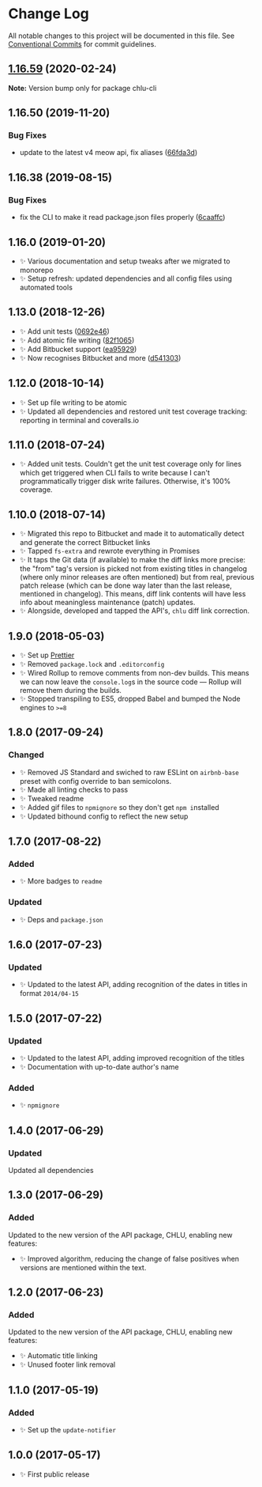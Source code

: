 # Change Log

All notable changes to this project will be documented in this file.
See [Conventional Commits](https://conventionalcommits.org) for commit guidelines.

## [1.16.59](https://gitlab.com/codsen/codsen/compare/chlu-cli@1.16.58...chlu-cli@1.16.59) (2020-02-24)

**Note:** Version bump only for package chlu-cli





## 1.16.50 (2019-11-20)

### Bug Fixes

- update to the latest v4 meow api, fix aliases ([66fda3d](https://gitlab.com/codsen/codsen/commit/66fda3dc8973938f0b947cef684cc0c16c2d95ad))

## 1.16.38 (2019-08-15)

### Bug Fixes

- fix the CLI to make it read package.json files properly ([6caaffc](https://gitlab.com/codsen/codsen/commit/6caaffc))

## 1.16.0 (2019-01-20)

- ✨ Various documentation and setup tweaks after we migrated to monorepo
- ✨ Setup refresh: updated dependencies and all config files using automated tools

## 1.13.0 (2018-12-26)

- ✨ Add unit tests ([0692e46](https://gitlab.com/codsen/codsen/tree/master/packages/chlu-cli/commits/0692e46))
- ✨ Add atomic file writing ([82f1065](https://gitlab.com/codsen/codsen/tree/master/packages/chlu-cli/commits/82f1065))
- ✨ Add Bitbucket support ([ea95929](https://gitlab.com/codsen/codsen/tree/master/packages/chlu-cli/commits/ea95929))
- ✨ Now recognises Bitbucket and more ([d541303](https://gitlab.com/codsen/codsen/tree/master/packages/chlu-cli/commits/d541303))

## 1.12.0 (2018-10-14)

- ✨ Set up file writing to be atomic
- ✨ Updated all dependencies and restored unit test coverage tracking: reporting in terminal and coveralls.io

## 1.11.0 (2018-07-24)

- ✨ Added unit tests. Couldn't get the unit test coverage only for lines which get triggered when CLI fails to write because I can't programmatically trigger disk write failures. Otherwise, it's 100% coverage.

## 1.10.0 (2018-07-14)

- ✨ Migrated this repo to Bitbucket and made it to automatically detect and generate the correct Bitbucket links
- ✨ Tapped `fs-extra` and rewrote everything in Promises
- ✨ It taps the Git data (if available) to make the diff links more precise: the "from" tag's version is picked not from existing titles in changelog (where only minor releases are often mentioned) but from real, previous patch release (which can be done way later than the last release, mentioned in changelog). This means, diff link contents will have less info about meaningless maintenance (patch) updates.
- ✨ Alongside, developed and tapped the API's, `chlu` diff link correction.

## 1.9.0 (2018-05-03)

- ✨ Set up [Prettier](https://prettier.io)
- ✨ Removed `package.lock` and `.editorconfig`
- ✨ Wired Rollup to remove comments from non-dev builds. This means we can now leave the `console.log`s in the source code — Rollup will remove them during the builds.
- ✨ Stopped transpiling to ES5, dropped Babel and bumped the Node engines to `>=8`

## 1.8.0 (2017-09-24)

### Changed

- ✨ Removed JS Standard and swiched to raw ESLint on `airbnb-base` preset with config override to ban semicolons.
- ✨ Made all linting checks to pass
- ✨ Tweaked readme
- ✨ Added gif files to `npmignore` so they don't get `npm i`nstalled
- ✨ Updated bithound config to reflect the new setup

## 1.7.0 (2017-08-22)

### Added

- ✨ More badges to `readme`

### Updated

- ✨ Deps and `package.json`

## 1.6.0 (2017-07-23)

### Updated

- ✨ Updated to the latest API, adding recognition of the dates in titles in format `2014/04-15`

## 1.5.0 (2017-07-22)

### Updated

- ✨ Updated to the latest API, adding improved recognition of the titles
- ✨ Documentation with up-to-date author's name

### Added

- ✨ `npmignore`

## 1.4.0 (2017-06-29)

### Updated

Updated all dependencies

## 1.3.0 (2017-06-29)

### Added

Updated to the new version of the API package, CHLU, enabling new features:

- ✨ Improved algorithm, reducing the change of false positives when versions are mentioned within the text.

## 1.2.0 (2017-06-23)

### Added

Updated to the new version of the API package, CHLU, enabling new features:

- ✨ Automatic title linking
- ✨ Unused footer link removal

## 1.1.0 (2017-05-19)

### Added

- ✨ Set up the `update-notifier`

## 1.0.0 (2017-05-17)

- ✨ First public release
